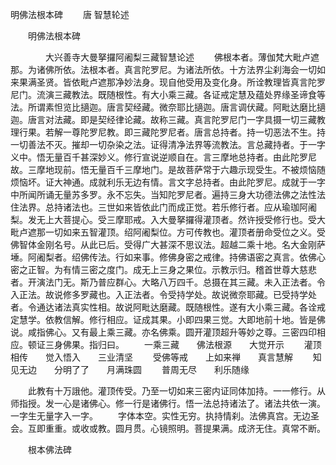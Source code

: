   明佛法根本碑
　　唐 智慧轮述




　　明佛法根本碑

　　　　大兴善寺大曼拏攞阿阇梨三藏智慧论述
　　佛根本者。薄伽梵大毗卢遮那。为诸佛所依。法根本者。真言陀罗尼。为诸法所依。十方法界尘刹海会一切如来果满圣贤。皆依毗卢遮那净妙法身。现自他受用及变化身。所诠教理皆真言陀罗尼门。流演三藏教法。既随根性。有大小乘三藏。各证戒定慧及蕴处界缘圣谛食等法。所谓素怛览比擿迦。唐言契经藏。微奈耶比擿迦。唐言调伏藏。阿毗达磨比擿迦。唐言对法藏。即是契经律论藏。故称三藏。真言陀罗尼门一字具摄一切三藏教理行果。若解一尊陀罗尼教。即三藏陀罗尼者。唐言总持者。持一切恶法不生。持一切善法不灭。摧却一切杂染之法。证得清净法界等流教法。言总藏持者。于一字义中。悟无量百千甚深妙义。修行宣说逆顺自在。言三摩地总持者。由此陀罗尼故。三摩地现前。悟无量百千三摩地门。是故菩萨常于六趣示现受生。不被烦恼随烦恼坏。证大神通。成就利乐无边有情。言文字总持者。由此陀罗尼。成就于一字中所闻所诵无量苏多罗。永不忘失。当知陀罗尼者。遍持三身大功德法佛之法性法住法界。总持诸法也。三世如来皆依此门而成正觉。若乐修行者。应从瑜珈阿阇梨。发无上大菩提心。受三摩耶戒。入大曼拏攞得灌顶者。然许授受修行也。受大毗卢遮那一切如来五智灌顶。绍阿阇梨位。方可传教也。灌顶者册命受位之义。受佛智体金刚名号。从此已后。受得广大甚深不思议法。超越二乘十地。名大金刚萨埵。阿阇梨者。绍佛传法。行如来事。修佛身密之戒律。持佛语密之真言。依佛心密之正智。为有情三密之度门。成无上三身之果位。示教示归。稽首世尊大慈悲者。开演法门无。斯乃普应群心。大略八万四千。总摄在其三藏。未入正法者。令入正法。故说修多罗藏也。入正法者。令受持学处。故说微奈耶藏。已受持学处者。令通达诸法真实性相。故说阿毗达磨藏。既随根性。遂有大小乘三藏。各诠戒定慧学。依教信解。修行相应。证成其果。小即四果三觉。大即地前十地。皆是佛说。咸指佛心。又有最上乘三藏。亦名佛乘。圆开灌顶超升等妙之尊。三密四印相应。顿证三身佛果。指归曰。
　　一乘三藏　　佛法根源　　大觉开示
　　灌顶相传　　觉入悟入　　三业清坚
　　受佛等戒　　上如来禅　　真言慧解
　　知见无边　　分明了了　　月满珠圆
　　普周无尽　　利乐随缘

　　此教有十万誐他。灌顶传受。乃至一切如来三密内证同体加持。一一修行。从师指授。发一心是诸佛心。修一行是诸佛行。悟一法总持诸法了。诸法共依一演。一字生无量字入一字。
　　字体本空。实性无穷。执持情刹。法佛真宫。无边圣会。互即重重。或收或教。圆月贯。心镜照明。菩提果满。成济无住。真常不断。

　　根本佛法碑


